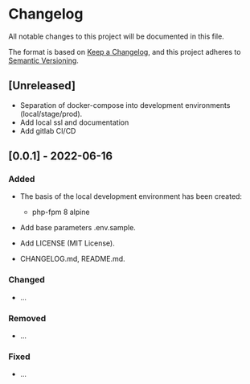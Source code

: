 # Changelog
All notable changes to this project will be documented in this file.

The format is based on [Keep a Changelog](https://keepachangelog.com/en/1.0.0/),
and this project adheres to [Semantic Versioning](https://semver.org/spec/v2.0.0.html).

## [Unreleased]
- Separation of docker-compose into development environments (local/stage/prod).
- Add local ssl and documentation
- Add gitlab CI/CD

## [0.0.1] - 2022-06-16
### Added
- The basis of the local development environment has been created:
  - php-fpm 8 alpine

- Add base parameters .env.sample.
- Add LICENSE (MIT License).
- CHANGELOG.md, README.md.

### Changed
- ...

### Removed
- ...

### Fixed
- ...